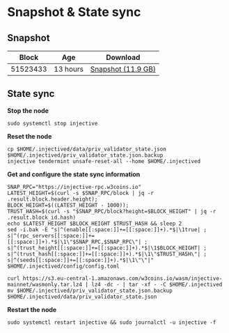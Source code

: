 # Snapshot & State sync

## Snapshot

|     Block   |     Age     |   Download  |
| ----------- | ----------- | ----------- |
|   51523433   |  13 hours | [Snapshot (11.9 GB)](https://s3.eu-central-1.amazonaws.com/w3coins.io/snapshots/injective-mainnet/injective_snapsot_latest.tar.lz4)  |

## State sync

**Stop the node**

```
sudo systemctl stop injective
```

**Reset the node**

```
cp $HOME/.injectived/data/priv_validator_state.json $HOME/.injectived/priv_validator_state.json.backup
injective tendermint unsafe-reset-all --home $HOME/.injectived
```

**Get and configure the state sync information**

```
SNAP_RPC="https://injective-rpc.w3coins.io"
LATEST_HEIGHT=$(curl -s $SNAP_RPC/block | jq -r .result.block.header.height);
BLOCK_HEIGHT=$((LATEST_HEIGHT - 1000));
TRUST_HASH=$(curl -s "$SNAP_RPC/block?height=$BLOCK_HEIGHT" | jq -r .result.block_id.hash) 
echo $LATEST_HEIGHT $BLOCK_HEIGHT $TRUST_HASH && sleep 2
sed -i.bak -E "s|^(enable[[:space:]]+=[[:space:]]+).*$|\1true| ;
s|^(rpc_servers[[:space:]]+=[[:space:]]+).*$|\1\"$SNAP_RPC,$SNAP_RPC\"| ;
s|^(trust_height[[:space:]]+=[[:space:]]+).*$|\1$BLOCK_HEIGHT| ;
s|^(trust_hash[[:space:]]+=[[:space:]]+).*$|\1\"$TRUST_HASH\"| ;
s|^(seeds[[:space:]]+=[[:space:]]+).*$|\1\"\"|" $HOME/.injectived/config/config.toml
```

```
curl https://s3.eu-central-1.amazonaws.com/w3coins.io/wasm/injective-mainnet/wasmonly.tar.lz4 | lz4 -dc - | tar -xf - -C $HOME/.injectived
mv $HOME/.injectived/priv_validator_state.json.backup $HOME/.injectived/data/priv_validator_state.json
```

**Restart the node**

```
sudo systemctl restart injective && sudo journalctl -u injective -f
```
